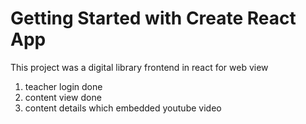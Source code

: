# Getting Started with Create React App

This project was a digital library frontend in react for web view
1. teacher login done
2. content view done
3. content details which embedded youtube video

